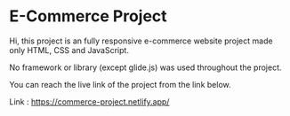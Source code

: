 # E-Commerce Project


Hi, this project is an fully responsive e-commerce website project made only HTML, CSS and JavaScript.

No framework or library (except glide.js) was used throughout the project.


You can reach the live link of the project from the link below.

Link : https://commerce-project.netlify.app/
